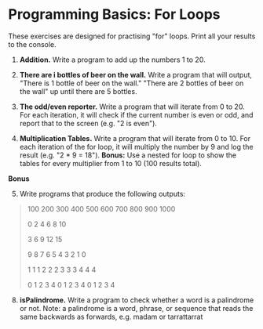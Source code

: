 # Programming Basics: For Loops

These exercises are designed for practising "for" loops. Print all your results to the console.

1. **Addition.**
Write a program to add up the numbers 1 to 20.

2. **There are i bottles of beer on the wall.**
Write a program that will output, "There is 1 bottle of beer on the wall." "There are 2 bottles of beer on the wall" up until there are 5 bottles.

3. **The odd/even reporter.**
Write a program that will iterate from 0 to 20. For each iteration, it will check if the current number is even or odd, and report that to the screen (e.g. "2 is even").

4. **Multiplication Tables.**
Write a program that will iterate from 0 to 10. For each iteration of the for loop, it will multiply the number by 9 and log the result (e.g. "2 * 9 = 18").
**Bonus:** Use a nested for loop to show the tables for every multiplier from 1 to 10 (100 results total).

**Bonus**

5. Write programs that produce the following outputs:
>100 200 300 400 500 600 700 800 900 1000
>
>0 2 4 6 8 10
>
>3 6 9 12 15
>
>9 8 7 6 5 4 3 2 1 0
>
>1 1 1 2 2 2 3 3 3 4 4 4
>
>0 1 2 3 4 0 1 2 3 4 0 1 2 3 4

8. **isPalindrome.**
Write a program to check whether a word is a palindrome or not.
Note: a palindrome is a word, phrase, or sequence that reads the same backwards as forwards, e.g. madam or tarrattarrat
